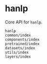 # hanlp

Core API for `hanlp`.

```{toctree}
hanlp
common/index
components/index
pretrained/index
datasets/index
utils/index
layers/index
```